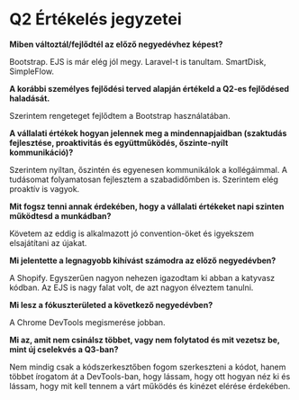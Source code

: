 # Q2 Értékelés jegyzetei

**Miben változtál/fejlődtél az előző negyedévhez képest?**

Bootstrap. EJS is már elég jól megy. Laravel-t is tanultam. SmartDisk, SimpleFlow.

**A korábbi személyes fejlődési terved alapján értékeld a Q2-es fejlődésed haladását.**

Szerintem rengeteget fejlődtem a Bootstrap használatában.

**A vállalati értékek hogyan jelennek meg a mindennapjaidban (szaktudás fejlesztése, proaktivitás és együttműködés, őszinte-nyílt kommunikáció)?**

Szerintem nyíltan, őszintén és egyenesen kommunikálok a kollégáimmal. A tudásomat folyamatosan fejlesztem a szabadidőmben is. Szerintem elég proaktív is vagyok.

**Mit fogsz tenni annak érdekében, hogy a vállalati értékeket napi szinten működtesd a munkádban?**

Követem az eddig is alkalmazott jó convention-öket és igyekszem elsajátítani az újakat.

**Mi jelentette a legnagyobb kihívást számodra az előző negyedévben?**

A Shopify. Egyszerűen nagyon nehezen igazodtam ki abban a katyvasz kódban. Az EJS is nagy falat volt, de azt nagyon élveztem tanulni.

**Mi lesz a fókuszterületed a következő negyedévben?**

A Chrome DevTools megismerése jobban.

**Mi az, amit nem csinálsz többet, vagy nem folytatod és mit vezetsz be, mint új cselekvés a Q3-ban?**

Nem mindig csak a kódszerkesztőben fogom szerkeszteni a kódot, hanem többet írogatom át a DevTools-ban, hogy lássam, hogy ott hogyan néz ki és lássam, hogy mit kell tennem a várt működés és kinézet elérése érdekében.
